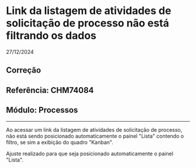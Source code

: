 # Link da listagem de atividades de solicitação de processo não está filtrando os dados
27/12/2024
## Correção
## Referência: CHM74084
## Módulo: Processos
***

Ao acessar um link da listagem de atividades de solicitação de processo, não está sendo posicionado automaticamente o painel "Lista" contendo o filtro, se sim a exibição do quadro "Kanban".

Ajuste realizado para que seja posicionado automaticamente o painel "Lista".
